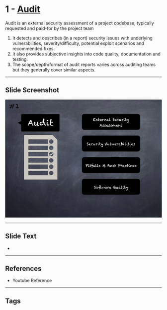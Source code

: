 
# 1 - [Audit](./Audit.md)

Audit is an external security assessment of a project codebase, typically requested and paid-for by the project team


1.  It detects and describes (in a report) security issues with underlying vulnerabilities, severity/difficulty, potential exploit scenarios and recommended fixes.
2.  It also provides subjective insights into code quality, documentation and testing. 
3.  The scope/depth/format of audit reports varies across auditing teams but they generally cover similar aspects.


___
## Slide Screenshot
![001.png](../../images/6.Audit%20Techniques%20and%20Tools%20101/001.png)
___
## Slide Text
- 
___
## References
- Youtube Reference
___
## Tags
